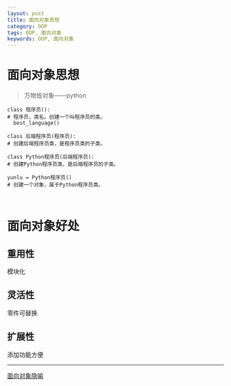 ```yaml
---
layout: post
title: 面向对象思想
category: OOP
tags: OOP, 面向对象
keywords: OOP, 面向对象
---
```



# 面向对象思想

>万物皆对象——python

```
class 程序员():
# 程序员，类名。创建一个叫程序员的类。
  best_language()

class 后端程序员(程序员):
# 创建后端程序员类，是程序员类的子类。

class Python程序员(后端程序员):
# 创建Python程序员类，是后端程序员的子类。

yunlu = Python程序员()
# 创建一个对象，属于Python程序员类。



```

# 面向对象好处

## 重用性

模块化

## 灵活性

零件可替换

## 扩展性

添加功能方便

---

[面向对象隐喻](_posts\python\2017-11-22-metaphor.md)
